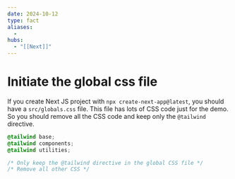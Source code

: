 ```yaml
---
date: 2024-10-12
type: fact
aliases:
  -
hubs:
  - "[[Next]]"
---
```


# Initiate the global css file

If you create Next JS project with `npx create-next-app@latest`, you should have a `src/globals.css` file. This file has lots of CSS code just for the demo. So you should remove all the CSS code and keep only the `@tailwind` directive.

```css
@tailwind base;
@tailwind components;
@tailwind utilities;

/* Only keep the @tailwind directive in the global CSS file */
/* Remove all other CSS */

```

